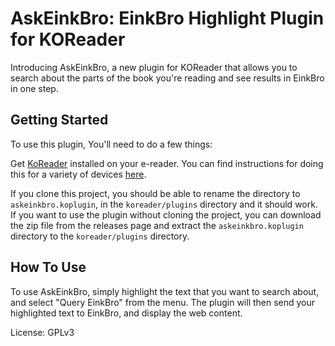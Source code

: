 # AskEinkBro: EinkBro Highlight Plugin for KOReader

Introducing AskEinkBro, a new plugin for KOReader that allows you to search about the parts of the book you're reading and see results in EinkBro in one step.

## Getting Started

To use this plugin, You'll need to do a few things:

Get [KoReader](https://github.com/koreader/koreader) installed on your e-reader. You can find instructions for doing this for a variety of devices [here](https://www.mobileread.com/forums/forumdisplay.php?f=276).

If you clone this project, you should be able to rename the directory to `askeinkbro.koplugin`, in the `koreader/plugins` directory and it should work. If you want to use the plugin without cloning the project, you can download the zip file from the releases page and extract the `askeinkbro.koplugin` directory to the `koreader/plugins` directory.

## How To Use

To use AskEinkBro, simply highlight the text that you want to search about, and select "Query EinkBro" from the menu. The plugin will then send your highlighted text to EinkBro, and display the web content.

License: GPLv3